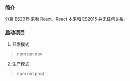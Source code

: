 ### 简介

分离 ES2015 来看 React，React 本来和 ES2015 并无任何关系。

### 启动项目

1. 开发模式 

> npm run dev

2. 生产模式

> npm run prod
